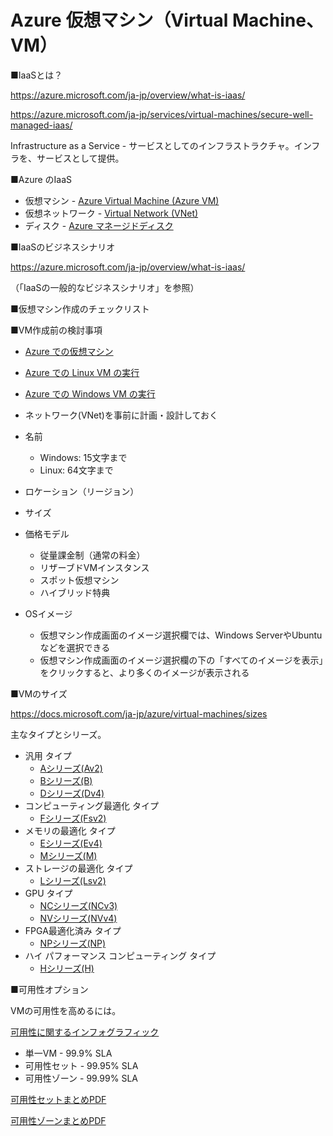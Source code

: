 # Azure 仮想マシン（Virtual Machine、VM）

■IaaSとは？

https://azure.microsoft.com/ja-jp/overview/what-is-iaas/

https://azure.microsoft.com/ja-jp/services/virtual-machines/secure-well-managed-iaas/

Infrastructure as a Service - サービスとしてのインフラストラクチャ。インフラを、サービスとして提供。

■Azure のIaaS

- 仮想マシン - [Azure Virtual Machine (Azure VM)](https://azure.microsoft.com/ja-jp/services/virtual-machines/)
- 仮想ネットワーク - [Virtual Network (VNet)](https://azure.microsoft.com/ja-jp/services/virtual-network/)
- ディスク - [Azure マネージドディスク](https://docs.microsoft.com/ja-jp/azure/virtual-machines/managed-disks-overview)

■IaaSのビジネスシナリオ

https://azure.microsoft.com/ja-jp/overview/what-is-iaas/

（「IaaSの一般的なビジネスシナリオ」を参照）

■仮想マシン作成のチェックリスト

■VM作成前の検討事項

- [Azure での仮想マシン](https://docs.microsoft.com/ja-jp/azure/virtual-machines/overview)
- [Azure での Linux VM の実行](https://docs.microsoft.com/ja-jp/azure/architecture/reference-architectures/n-tier/linux-vm)
- [Azure での Windows VM の実行](https://docs.microsoft.com/ja-jp/azure/architecture/reference-architectures/n-tier/windows-vm)

- ネットワーク(VNet)を事前に計画・設計しておく
- 名前
  - Windows: 15文字まで
  - Linux: 64文字まで
- ロケーション（リージョン）
- サイズ
- 価格モデル
  - 従量課金制（通常の料金）
  - リザーブドVMインスタンス
  - スポット仮想マシン
  - ハイブリッド特典
- OSイメージ
  - 仮想マシン作成画面のイメージ選択欄では、Windows ServerやUbuntuなどを選択できる
  - 仮想マシン作成画面のイメージ選択欄の下の「すべてのイメージを表示」をクリックすると、より多くのイメージが表示される

■VMのサイズ

https://docs.microsoft.com/ja-jp/azure/virtual-machines/sizes

主なタイプとシリーズ。

- 汎用 タイプ
  - [Aシリーズ(Av2)](https://docs.microsoft.com/ja-jp/azure/virtual-machines/av2-series)
  - [Bシリーズ(B)](https://docs.microsoft.com/ja-jp/azure/virtual-machines/sizes-b-series-burstable)
  - [Dシリーズ(Dv4)](https://docs.microsoft.com/ja-jp/azure/virtual-machines/dv4-dsv4-series)
- コンピューティング最適化 タイプ
  - [Fシリーズ(Fsv2)](https://docs.microsoft.com/ja-jp/azure/virtual-machines/fsv2-series)
- メモリの最適化 タイプ
  - [Eシリーズ(Ev4)](https://docs.microsoft.com/ja-jp/azure/virtual-machines/ev4-esv4-series)
  - [Mシリーズ(M)](https://docs.microsoft.com/ja-jp/azure/virtual-machines/m-series)
- ストレージの最適化 タイプ
  - [Lシリーズ(Lsv2)](https://docs.microsoft.com/ja-jp/azure/virtual-machines/lsv2-series)
- GPU タイプ
  - [NCシリーズ(NCv3)](https://docs.microsoft.com/ja-jp/azure/virtual-machines/ncv3-series)
  - [NVシリーズ(NVv4)](https://docs.microsoft.com/ja-jp/azure/virtual-machines/nvv4-series)
- FPGA最適化済み タイプ
  - [NPシリーズ(NP)](https://docs.microsoft.com/ja-jp/azure/virtual-machines/np-series)
- ハイ パフォーマンス コンピューティング タイプ
  - [Hシリーズ(H)](https://docs.microsoft.com/ja-jp/azure/virtual-machines/h-series)

■可用性オプション

VMの可用性を高めるには。

[可用性に関するインフォグラフィック](https://azure.microsoft.com/mediahandler/files/resourcefiles/azure-resiliency-infographic/Azure_resiliency_infographic.pdf)

- 単一VM - 99.9% SLA
- 可用性セット - 99.95% SLA
- 可用性ゾーン - 99.99% SLA

[可用性セットまとめPDF](../AZ-104/pdf/mod08/可用性セット.pdf)

[可用性ゾーンまとめPDF](../AZ-104/pdf/mod08/可用性ゾーン.pdf)



